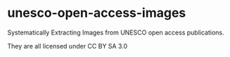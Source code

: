 # unesco-open-access-images
Systematically Extracting Images from UNESCO open access publications.

They are all licensed under CC BY SA 3.0
